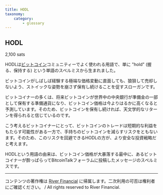 ```yaml
---
title: HODL
taxonomy:
    category:
        - glossary
---
```


## HODL
2,100 sats

HODLは[ビットコイン](http://lostinbitcoin.jp.testrs.jp/staging/glossary/bitcoin/)コミュニティーでよく使われる用語で、単に "hold" (握る、保持する) という単語のスペルミスから生まれました。

ビットコインがしばしば経験する極端な価格変動に直面しても、狼狽して売却しないよう、ストイックな姿勢を崩さず保有し続けることを促すスローガンです。

ビットコイナーの多くは、将来ビットコインが世界中の中央銀行が準備金の一部として保有する準備通貨になり、ビットコイン価格は今よりはるかに高くなると予測しています。そのため、ビットコインを保有し続ければ、天文学的なリターンを得られると信じているのです。

こう考えるビットコイナーにとって、ビットコインのトレードは短期的な利益をもたらす可能性がある一方で、手持ちのビットコインを減らすリスクをともないます。そのため、このリスクを回避できるHODLの方が、より安全な投資戦略だと考えます。

HODLという用語の由来は、ビットコイン価格が大暴落する最中に、あるビットコイナーが酔っぱらってBitcoinTalkフォーラムに投稿したメッセージのスペルミスです。

---
コンテンツの著作権は [River Financial](https://river.com/) に帰属します。二次利用の可否は権利者にご確認ください。 / All rights reserved to River Financial.
